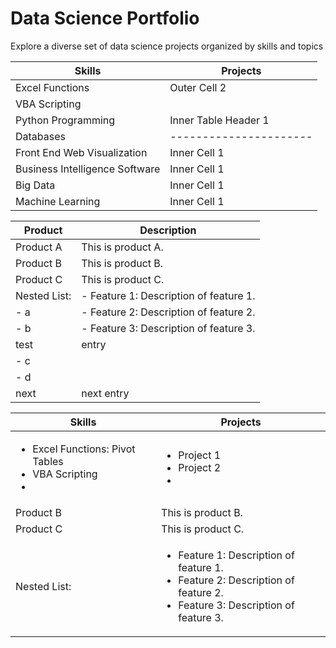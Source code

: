 # Data Science Portfolio
Explore a diverse set of data science projects organized by skills and topics

| Skills               | Projects             |
|----------------------|----------------------|
| Excel Functions         | Outer Cell 2         |
| VBA Scripting         |                      |
| Python Programming                     | Inner Table Header 1 | Inner Table Header 2 |
| Databases                     |----------------------|----------------------|
| Front End Web Visualization                     | Inner Cell 1         | Inner Cell 2         |
| Business Intelligence Software                    | Inner Cell 1         | Inner Cell 2         |
| Big Data                     | Inner Cell 1         | Inner Cell 2         |
| Machine Learning                     | Inner Cell 1         | Inner Cell 2         |

| Product       | Description                                   |
|---------------|-----------------------------------------------|
| Product A     | This is product A.                            |
| Product B     | This is product B.                            |
| Product C     | This is product C.                            |
| Nested List:  | - Feature 1: Description of feature 1.        |
- a               | - Feature 2: Description of feature 2.        |
- b               | - Feature 3: Description of feature 3.        |
| test | entry|
- c | |
- d | |
| next | next entry |


| Skills      | Projects                                             |
|---------------|----------------------------------------------------------|
|<ul><li>Excel Functions: Pivot Tables</li><li>VBA Scripting</li><li></ul>| <ul><li>Project 1</li><li>Project 2</li><li></ul>|
| Product B     | This is product B.                                       |
| Product C     | This is product C.                                       |
| Nested List:  | <ul><li>Feature 1: Description of feature 1.</li><li>Feature 2: Description of feature 2.</li><li>Feature 3: Description of feature 3.</li></ul> |
